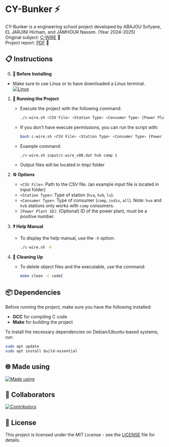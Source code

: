 # CY-Bunker ⚡

CY-Bunker is a engineering school project developed by ABAJOU Sofyane, EL JARJINI Hicham, and JAMHOUR Nassim. (Year 2024-2025) <br>
Original subject: [C-WIRE](documents/subject.pdf) 📄<br>
Project report: [PDF](documents/report.pdf) 📑<br>

## 📋 Instructions
0. **🔧 Before Installing**
  - Make sure to use Linux or to have downloaded a Linux terminal. <br>
    <a href="https://www.youtube.com/watch?v=Hwbii-fnKIk">
     <img src="https://go-skill-icons.vercel.app/api/icons?i=linux,wsl,debian,ubuntu" alt="Linux"/>
    </a>



1. **🚀 Running the Project**
   - Execute the project with the following command:
     ```sh
     ./c-wire.sh <CSV File> <Station Type> <Consumer Type> [Power Plant ID]
     ```
   - If you don't have execute permissions, you can run the script with:
     ```sh
     bash c-wire.sh <CSV File> <Station Type> <Consumer Type> [Power Plant ID]
     ```
   - Example command:
     ```sh
     ./c-wire.sh input/c-wire_v00.dat hvb comp 1
     ```
   - Output files will be located in tmp/ folder

2. **⚙️ Options**
   - `<CSV File>`: Path to the CSV file. (an example input file is located in input folder)
   - `<Station Type>`: Type of station (`hva`, `hvb`, `lv`).
   - `<Consumer Type>`: Type of consumer (`comp`, `indiv`, `all`). Note: `hva` and `hvb` stations only works with `comp` consumers.
   - `[Power Plant ID]`: (Optional) ID of the power plant, must be a positive number.

3. **❓ Help Manual**
   - To display the help manual, use the `-h` option:
     ```sh
     ./c-wire.sh -h
     ```

4. **🧹 Cleaning Up**
   - To delete object files and the executable, use the command:
     ```sh
     make clean -C codeC
     ```

## 📦 Dependencies
Before running the project, make sure you have the following installed:
- **GCC** for compiling C code
- **Make** for building the project

To install the necessary dependencies on Debian/Ubuntu-based systems, run:
```bash
sudo apt update
sudo apt install build-essential
```

## 🌐 Made using

<a href="https://github.com/nassimjmh/CY-Bunker">
    <img src="https://skillicons.dev/icons?i=c,bash,vscode,git,github&theme=dark" alt="Made using"/>
</a>


## 👥 Collaborators

<a href="https://github.com/nassimjmh/CY-Bunker/graphs/contributors">
  <img src="https://contrib.rocks/image?repo=nassimjmh/CY-Bunker" alt="Contributors" />
</a>

## 📜 License
This project is licensed under the MIT License - see the [LICENSE](LICENSE) file for details.
